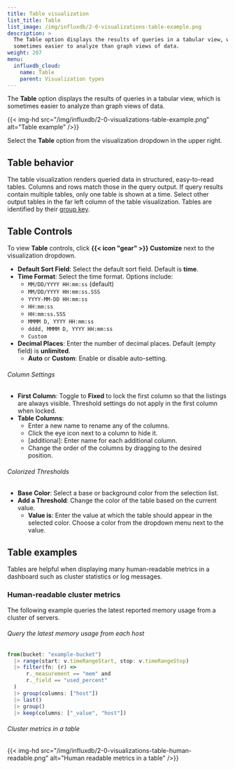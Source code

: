 ```yaml
---
title: Table visualization
list_title: Table
list_image: /img/influxdb/2-0-visualizations-table-example.png
description: >
  The Table option displays the results of queries in a tabular view, which is
  sometimes easier to analyze than graph views of data.
weight: 207
menu:
  influxdb_cloud:
    name: Table
    parent: Visualization types
---
```


The **Table** option displays the results of queries in a tabular view, which is
sometimes easier to analyze than graph views of data.

{{< img-hd src="/img/influxdb/2-0-visualizations-table-example.png" alt="Table example" />}}

Select the **Table** option from the visualization dropdown in the upper right.

## Table behavior
The table visualization renders queried data in structured, easy-to-read tables.
Columns and rows match those in the query output.
If query results contain multiple tables, only one table is shown at a time.
Select other output tables in the far left column of the table visualization.
Tables are identified by their [group key](/influxdb/cloud/query-data/get-started/#group-keys).

## Table Controls
To view **Table** controls, click **{{< icon "gear" >}} Customize** next to
the visualization dropdown.

- **Default Sort Field**: Select the default sort field. Default is **time**.
- **Time Format**: Select the time format. Options include:
    - `MM/DD/YYYY HH:mm:ss` (default)
    - `MM/DD/YYYY HH:mm:ss.SSS`
    - `YYYY-MM-DD HH:mm:ss`
    - `HH:mm:ss`
    - `HH:mm:ss.SSS`
    - `MMMM D, YYYY HH:mm:ss`
    - `dddd, MMMM D, YYYY HH:mm:ss`
    - `Custom`
- **Decimal Places**: Enter the number of decimal places. Default (empty field) is **unlimited**.
    - **Auto** or **Custom**: Enable or disable auto-setting.

###### Column Settings
- **First Column**: Toggle to **Fixed** to lock the first column so that the listings are always visible.
  Threshold settings do not apply in the first column when locked.
- **Table Columns**:
  - Enter a new name to rename any of the columns.
  - Click the eye icon next to a column to hide it.
  - [additional]: Enter name for each additional column.
  - Change the order of the columns by dragging to the desired position.

###### Colorized Thresholds
- **Base Color**: Select a base or background color from the selection list.
- **Add a Threshold**: Change the color of the table based on the current value.
  - **Value is**: Enter the value at which the table should appear in the selected color.
    Choose a color from the dropdown menu next to the value.

## Table examples
Tables are helpful when displaying many human-readable metrics in a dashboard
such as cluster statistics or log messages.

### Human-readable cluster metrics
The following example queries the latest reported memory usage from a cluster of servers.

###### Query the latest memory usage from each host
```js
from(bucket: "example-bucket")
  |> range(start: v.timeRangeStart, stop: v.timeRangeStop)
  |> filter(fn: (r) =>
      r._measurement == "mem" and
      r._field == "used_percent"
  )
  |> group(columns: ["host"])
  |> last()
  |> group()
  |> keep(columns: ["_value", "host"])
```

###### Cluster metrics in a table
{{< img-hd src="/img/influxdb/2-0-visualizations-table-human-readable.png" alt="Human readable metrics in a table" />}}
